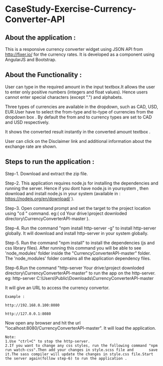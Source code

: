 # CaseStudy-Exercise-Currency-Converter-API

## About the application : 

This is a responsive currency converter widget using JSON API from http://fixer.io/ for the currency rates.
It is developed as a component using AngularJS and Bootstrap.

## About the Functionality :

User can type in the required amount in the input textbox.It allows the user to enter only positive numbers (integers and float values). Hence users cannot enter special characters (except ".") and alphabets.

Three types of currencies are available in the dropdown, such as CAD, USD, EUR.User have to select the from-type and to-type of currencies from the dropdown box . By default the from and to currency types are set to CAD and USD respectively.

It shows the converted result instantly in the converted amount textbox .

User can click on the Disclaimer link and additional information about the exchange rate are shown.

## Steps to run the application :

Step-1. Download and extract the zip file.

Step-2. This application requires node.js for installing the dependencies and running the server. Hence if you dont have node.js in yoursystem , then download and install node.js in your system (available in : https://nodejs.org/en/download/ ).

Step-3. Open command prompt and set the target to the project location using "cd <project location>" command. eg:( cd Your drive:\project downloded directory\CurrencyConverterAPI-master ). 

Step-4. Run the command "npm install http-server -g" to install http-server globally. It will download and install http-server in your system globally.

Step-5. Run the command "npm install" to install the dependencies (js and css library files). After running this command you will be able to see 'node_modules' folder inside the "CurrencyConverterAPI-master" folder. The 'node_modules' folder contains all the application dependency files.

Step-6.Run the command "http-server Your drive:\project downloded directory\CurrencyConverterAPI-master" to run the app on the http-server.
eg: http-server C:\Users\Public\Downloads\CurrencyConverterAPI-master
    
It will give an URL to access the currency convertor.

    Example :
    
    http://192.168.0.100:8080
    
    http://127.0.0.1:8080

Now open any browser and hit the url "localhost:8080/CurrencyConverterAPI-master". It will load the application.

    Note:
    1.Use "ctrl+C" to stop the http-server.
    2.If you want to change any css styles, run the following command "npm run watch-css".Then add your changes in style.scss file and 	     save it.The sass compiler will update the changes in style.css file.Start the server again(follow step-6) to run the application .
   

